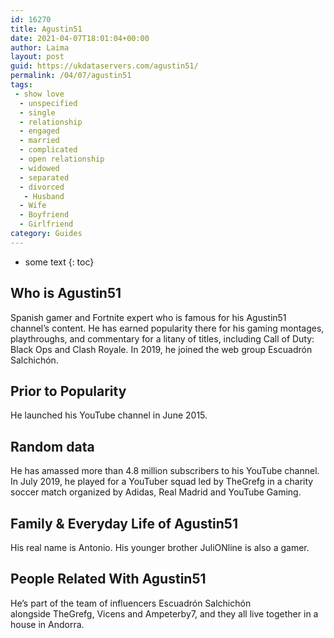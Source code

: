 ```yaml
---
id: 16270
title: Agustin51
date: 2021-04-07T18:01:04+00:00
author: Laima
layout: post
guid: https://ukdataservers.com/agustin51/
permalink: /04/07/agustin51
tags:
 - show love
  - unspecified
  - single
  - relationship
  - engaged
  - married
  - complicated
  - open relationship
  - widowed
  - separated
  - divorced
   - Husband
  - Wife
  - Boyfriend
  - Girlfriend
category: Guides
---
```


* some text
{: toc}


## Who is Agustin51
                  
                  
                  
Spanish gamer and Fortnite expert who is famous for his Agustin51 channel&#8217;s content. He has earned popularity there for his gaming montages, playthroughs, and commentary for a litany of titles, including Call of Duty: Black Ops and Clash Royale. In 2019, he joined the web group Escuadrón Salchichón.
                  
              
            
              
            
                
                
                
## Prior to Popularity
                  
                  
                  
He launched his YouTube channel in June 2015. 
                  
              
            
              
            
                
                
                
## Random data
                  
                  
                  
He has amassed more than 4.8 million subscribers to his YouTube channel. In July 2019, he played for a YouTuber squad led by TheGrefg in a charity soccer match organized by Adidas, Real Madrid and YouTube Gaming. 
                  
              
            
              
            
                
                
                
## Family & Everyday Life of Agustin51
                  
                  
                  
His real name is Antonio. His younger brother JuliONline is also a gamer. 
                  
              
            
              
            
                
                
                
## People Related With Agustin51
                  
                  
                  
He&#8217;s part of the team of influencers Escuadrón Salchichón alongside TheGrefg, Vicens and Ampeterby7, and they all live together in a house in Andorra. 
                  
              
            
              
            
                
              
            
              
              
            
            
              
            
          
          
          